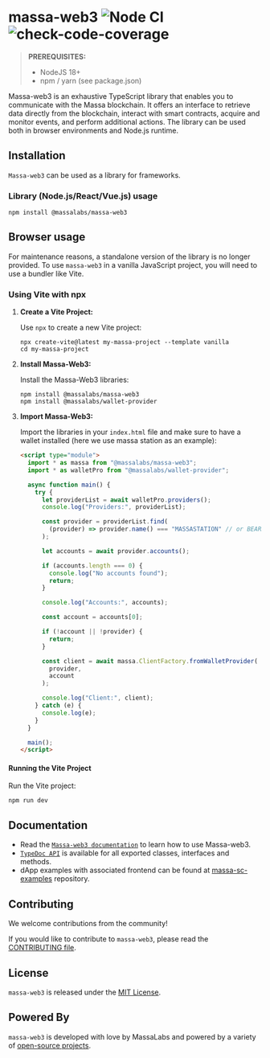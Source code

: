 # massa-web3 ![Node CI](https://github.com/massalabs/massa-web3/workflows/Node.js%20CI/badge.svg) ![check-code-coverage](https://img.shields.io/badge/coverage-95.25%25-green)

> **PREREQUISITES:**
> 
>    - NodeJS 18+
>    - npm / yarn (see package.json)

Massa-web3 is an exhaustive TypeScript library that enables you to communicate with the Massa blockchain. It offers an interface to retrieve data directly from the blockchain, interact with smart contracts, acquire and monitor events, and perform additional actions. The library can be used both in browser environments and Node.js runtime.

## Installation

`Massa-web3` can be used as a library for frameworks.

### Library (Node.js/React/Vue.js) usage

```shell
npm install @massalabs/massa-web3
````

## Browser usage

For maintenance reasons, a standalone version of the library is no longer provided. To use `massa-web3` in a vanilla JavaScript project, you will need to use a bundler like Vite.

### Using Vite with npx

1. **Create a Vite Project:**

   Use `npx` to create a new Vite project:

   ```shell
   npx create-vite@latest my-massa-project --template vanilla
   cd my-massa-project
   ```


2. **Install Massa-Web3:**

   Install the Massa-Web3 libraries:

   ```shell
   npm install @massalabs/massa-web3
   npm install @massalabs/wallet-provider
   ```

3. **Import Massa-Web3:**

   Import the libraries in your `index.html` file and make sure to have a wallet installed (here we use massa station as an example):

   ```html
   <script type="module">
     import * as massa from "@massalabs/massa-web3";
     import * as walletPro from "@massalabs/wallet-provider";

     async function main() {
       try {
         let providerList = await walletPro.providers();
         console.log("Providers:", providerList);

         const provider = providerList.find(
           (provider) => provider.name() === "MASSASTATION" // or BEARBY
         );

         let accounts = await provider.accounts();

         if (accounts.length === 0) {
           console.log("No accounts found");
           return;
         }

         console.log("Accounts:", accounts);

         const account = accounts[0];

         if (!account || !provider) {
           return;
         }

         const client = await massa.ClientFactory.fromWalletProvider(
           provider,
           account
         );

         console.log("Client:", client);
       } catch (e) {
         console.log(e);
       }
     }

     main();
   </script>
   ```

#### Running the Vite Project

Run the Vite project:

```shell
npm run dev
```

## Documentation

- Read the [`Massa-web3 documentation`](https://docs.massa.net) to learn how to use Massa-web3.
- [`TypeDoc API`](https://web3.docs.massa.net) is available for all exported classes, interfaces and methods.
- dApp examples with associated frontend can be found at [massa-sc-examples](https://github.com/massalabs/massa-sc-examples) repository.

## Contributing
We welcome contributions from the community!

If you would like to contribute to `massa-web3`, please read the [CONTRIBUTING file](CONTRIBUTING.md).

## License
`massa-web3` is released under the [MIT License](LICENSE).

## Powered By
`massa-web3` is developed with love by MassaLabs and powered by a variety of [open-source projects](powered-by.md).
